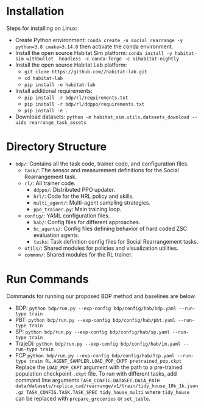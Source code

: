 # Installation
Steps for installing on Linux:
* Create Python environment: `conda create -n social_rearrange -y python=3.8 cmake=3.14.0` then activate the conda environment.
* Install the open source Habitat Sim platform: `conda install -y habitat-sim withbullet  headless -c conda-forge -c aihabitat-nightly`
* Install the open source Habitat Lab platform: 
    * `git clone https://github.com//habitat-lab.git`
    * `cd habitat-lab`
    * `pip install -e habitat-lab`
* Install additional requirements: 
    * `pip install -r bdp/rl/requirements.txt`
    * `pip install -r bdp/rl/ddppo/requirements.txt`
    * `pip install -e .`
* Download datasets: `python -m habitat_sim.utils.datasets_download --uids rearrange_task_assets`

# Directory Structure
* `bdp/`: Contains all the task code, trainer code, and configuration files.
    * `task/`: The sensor and measurement definitions for the Social Rearrangement task.
    * `rl/`: All trainer code.
        * `ddppo/`: Distributed PPO updater.
        * `hrl/`: Code for the HRL policy and skills.
        * `multi_agent/`: Multi-agent sampling strategies.
        * `ppo_trainer.py`: Main training loop.
    * `config/`: YAML configuration files.
        * `hab/`: Config files for different approaches.
        * `hc_agents/`: Config files defining behavior of hard coded ZSC evaluation agents.
        * `tasks`: Task definition config files for Social Rearrangement tasks.
    * `utils/`: Shared modules for policies and visualization utilities.
    * `common/`: Shared modules for the RL trainer.

# Run Commands
Commands for running our proposed BDP method and baselines are below. 
* BDP: `python bdp/run.py --exp-config bdp/config/hab/bdp.yaml --run-type train`
* PBT: `python bdp/run.py --exp-config bdp/config/hab/pbt.yaml --run-type train`
* SP: `python bdp/run.py --exp-config bdp/config/hab/sp.yaml --run-type train`
* TrajeDi: `python bdp/run.py --exp-config bdp/config/hab/im.yaml --run-type train`
* FCP `python bdp/run.py --exp-config bdp/config/hab/fcp.yaml --run-type train RL.AGENT_SAMPLER.LOAD_POP_CKPT pretrained_pop.ckpt` Replace the `LOAD_POP_CKPT` argument with the path to a pre-trained population checkpoint `.ckpt` file.
To run with different tasks, add command line arguments `TASK_CONFIG.DATASET.DATA_PATH data/datasets/replica_cad/rearrange/v1/train/tidy_house_10k_1k.json.gz TASK_CONFIG.TASK.TASK_SPEC tidy_house_multi` where `tidy_house` can be replaced with `prepare_groceries` or `set_table`.

